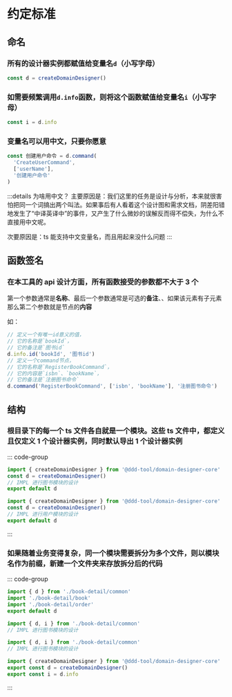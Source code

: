# 约定标准

## 命名

### 所有的设计器实例都赋值给变量名`d`（小写字母）

```ts
const d = createDomainDesigner()
```

### 如需要频繁调用`d.info`函数，则将这个函数赋值给变量名`i`（小写字母）

```ts
const i = d.info
```

### 变量名可以用中文，只要你愿意

```ts
const 创建用户命令 = d.command(
  'CreateUserCommand',
  ['userName'],
  '创建用户命令'
)
```

:::details 为啥用中文？
主要原因是：我们这里的任务是设计与分析，本来就很害怕把同一个词搞出两个叫法。如果事后有人看着这个设计图和需求文档，阴差阳错地发生了“中译英译中”的事件，又产生了什么微妙的误解反而得不偿失，为什么不直接用中文呢。

次要原因是：ts 能支持中文变量名，而且用起来没什么问题
:::

## 函数签名

### 在本工具的 api 设计方面，所有函数接受的参数都不大于 3 个

第一个参数通常是**名称**、最后一个参数通常是可选的**备注**、、如果该元素有子元素那么第二个参数就是节点的**内容**

如：

```ts
// 定义一个有唯一id意义的值，
// 它的名称是`bookId`，
// 它的备注是`图书id`
d.info.id('bookId', '图书id')
// 定义一个command节点，
// 它的名称是`RegisterBookCommand`，
// 它的内容是`isbn`、`bookName`，
// 它的备注是`注册图书命令`
d.command('RegisterBookCommand', ['isbn', 'bookName'], '注册图书命令')
```

## 结构

### 根目录下的每一个 ts 文件各自就是一个模块。这些 ts 文件中，都**定义且仅定义 1 个设计器实例**，同时**默认导出 1 个设计器实例**

::: code-group

```ts [/book.ts]
import { createDomainDesigner } from '@ddd-tool/domain-designer-core'
const d = createDomainDesigner()
// IMPL 进行图书模块的设计
export default d
```

```ts [/user.ts]
import { createDomainDesigner } from '@ddd-tool/domain-designer-core'
const d = createDomainDesigner()
// IMPL 进行用户模块的设计
export default d
```

:::

### 如果随着业务变得复杂，同一个模块需要拆分为多个文件，则以模块名作为前缀，新建一个文件夹来存放拆分后的代码

::: code-group

```ts [/book.ts]
import { d } from './book-detail/common'
import './book-detail/book'
import './book-detail/order'
export default d
```

```ts [book-detail/order.ts]
import { d, i } from './book-detail/common'
// IMPL 进行图书模块的设计
```

```ts [book-detail/book.ts]
import { d, i } from './book-detail/common'
// IMPL 进行图书模块的设计
```

```ts [book-detail/common.ts]
import { createDomainDesigner } from '@ddd-tool/domain-designer-core'
export const d = createDomainDesigner()
export const i = d.info
```

:::
